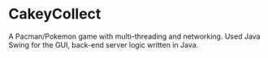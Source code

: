 # CakeyCollect
A Pacman/Pokemon game with multi-threading and networking. Used Java Swing for the GUI, back-end server logic written in Java.
